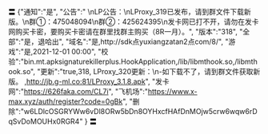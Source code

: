 〓
{"通知":"是",
"公告":"
\nLP公告：\nLProxy_319已发布，请到群文件下载新版。\n群①：475048094\n群②：425624395\n发卡网已打不开，请勿在发卡网购买卡密，要购买卡密请在群里找群主购买（8R一月）。",
"版本":"318",
"全部":"是，退哈出",
"域名":"是,http://sdk点yuxiangzatan2点com/8/",
"游戏":"是,2021-12-01 00:00",
"校验":"bin.mt.apksignaturekillerplus.HookApplication,/lib/libmthook.so,/libmthook.so",
"更新":"true,318,
LProxy_320更新：\n-如下载不了，请到群文件获取新版。
,http://jb.g-ml.co:81/LProxy_3.1.8.apk",
"发卡网":"https://626faka.com/CL7i",
"飞机场":"https://www.x-max.xyz/auth/register?code=0gBk",
"删除":"w6LDlcOSGRYWw6vDl8ORw5bDn8OYHxcfHAfDnMOjw5crw6wqw6rDqSvDoMOUHx0RGR4"
}
〓
